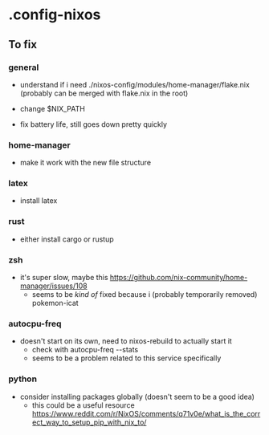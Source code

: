 # .config-nixos

## To fix

### general

- understand if i need ./nixos-config/modules/home-manager/flake.nix (probably can be merged with flake.nix in the root)

- change $NIX_PATH

- fix battery life, still goes down pretty quickly

### home-manager

- make it work with the new file structure

### latex

- install latex

### rust

- either install cargo or rustup

### zsh

- it's super slow, maybe this https://github.com/nix-community/home-manager/issues/108
    - seems to be _kind of_ fixed because i (probably temporarily removed) pokemon-icat 

### autocpu-freq

- doesn't start on its own, need to nixos-rebuild to actually start it
    - check with autocpu-freq --stats
    - seems to be a problem related to this service specifically

### python

- consider installing packages globally (doesn't seem to be a good idea)
    - this could be a useful resource https://www.reddit.com/r/NixOS/comments/q71v0e/what_is_the_correct_way_to_setup_pip_with_nix_to/

